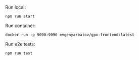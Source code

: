 Run local:

```
npm run start
```

Run container:

```
docker run -p 9090:9090 evgenyarbatov/gpx-frontend:latest
```

Run e2e tests:

```
npm run test
```